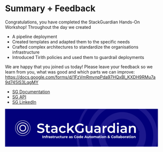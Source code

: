 # Summary + Feedback

Congratulations, you have completed the StackGuardian Hands-On Workshop!  Throughout the day we created 
* A pipeline deployment
* Created templates and adapted them to the specific needs
* Crafted complex architectures to standardize the organisations infrastructure
* Introduced Tirith policies and used them to guardrail deployments

We are happy that you joined us today! Please leave your feedback so we learn from you, what was good and which parts we can improve: https://docs.google.com/forms/d/1FzVmRmvnpPda97HQxBl_KXDH9RMu7a9d745lS3LqgMY 


* [SG Documentation](https://docs.stackguardian.io/docs)
* [SG API](https://docs.stackguardian.io/api)
* [SG LinkedIn](https://www.linkedin.com/company/stackguardian/mycompany/)

![Goodbye](image/workshop-home.png)